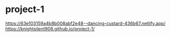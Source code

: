 # project-1
https://63e103159a4b8b008abf2e48--dancing-custard-436b67.netlify.app/
https://knightsilent906.github.io/project-1/
